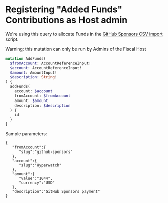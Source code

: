 # Registering "Added Funds" Contributions as Host admin

We're using this query to allocate Funds in the [GitHub Sponsors CSV import](https://github.com/opencollective/opencollective-tools/blob/main/github-sponsors/csv-import.js) script.

Warning: this mutation can only be run by Admins of the Fiscal Host

```graphql
mutation AddFunds(
  $fromAccount: AccountReferenceInput!
  $account: AccountReferenceInput!
  $amount: AmountInput!
  $description: String!
) {
  addFunds(
    account: $account
    fromAccount: $fromAccount
    amount: $amount
    description: $description
  ) {
    id
  }
}
```

Sample parameters:

```
{
   "fromAccount":{
      "slug":"github-sponsors"
   },
   "account":{
      "slug":"Hyperwatch"
   },
   "amount":{
      "value":"1044",
      "currency":"USD"
   },
   "description":"GitHub Sponsors payment"
}
```
